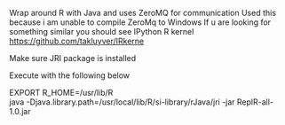 Wrap around R with Java and uses ZeroMQ for communication
Used this because i am unable to compile ZeroMq to Windows
If u are looking for something similar you should see 
IPython R kernel https://github.com/takluyver/IRkerne

Make sure JRI package is installed 

Execute with the following below

EXPORT R_HOME=/usr/lib/R                      
java -Djava.library.path=/usr/local/lib/R/si-library/rJava/jri -jar ReplR-all-1.0.jar
              
